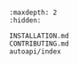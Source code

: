 ```{include} ../README.md
```

```{toctree}
:maxdepth: 2
:hidden:

INSTALLATION.md
CONTRIBUTING.md
autoapi/index
```